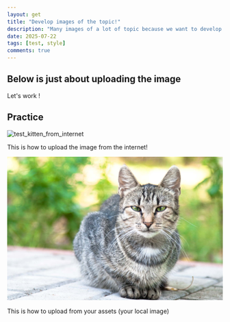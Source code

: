 ```yaml
---
layout: get
title: "Develop images of the topic!"
description: "Many images of a lot of topic because we want to develop website. It will help we study new things"
date: 2025-07-22
tags: [test, style]
comments: true
---
```


Below is just about uploading the image
---
Let's work !


## Practice

![test_kitten_from_internet](https://i.natgeofe.com/n/548467d8-c5f1-4551-9f58-6817a8d2c45e/NationalGeographic_2572187_16x9.jpg?w=1200)

This is how to upload the image from the internet!

![test_kitten](https://github.com/Phong231004/paper-jekyll-theme/blob/master/assets/images/cat2.jpg?raw=true)

This is how to upload from your assets (your local image)


